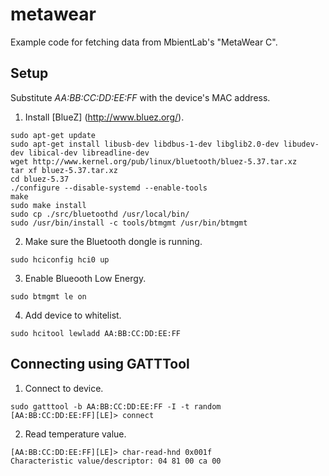 # metawear
Example code for fetching data from MbientLab's "MetaWear C".


## Setup
Substitute *AA:BB:CC:DD:EE:FF* with the device's MAC address.

1. Install [BlueZ] (http://www.bluez.org/).
 ```
 sudo apt-get update
 sudo apt-get install libusb-dev libdbus-1-dev libglib2.0-dev libudev-dev libical-dev libreadline-dev
 wget http://www.kernel.org/pub/linux/bluetooth/bluez-5.37.tar.xz
 tar xf bluez-5.37.tar.xz
 cd bluez-5.37
 ./configure --disable-systemd --enable-tools
 make
 sudo make install
 sudo cp ./src/bluetoothd /usr/local/bin/
 sudo /usr/bin/install -c tools/btmgmt /usr/bin/btmgmt
 ```
 
2. Make sure the Bluetooth dongle is running.
 ```
 sudo hciconfig hci0 up
 ```
 
3. Enable Blueooth Low Energy.
 ```
 sudo btmgmt le on
 ```
 
4. Add device to whitelist.
 ```
 sudo hcitool lewladd AA:BB:CC:DD:EE:FF
 ```

## Connecting using GATTTool

1. Connect to device.
  ```
  sudo gatttool -b AA:BB:CC:DD:EE:FF -I -t random
  [AA:BB:CC:DD:EE:FF][LE]> connect
  ```

2. Read temperature value.
  ```
  [AA:BB:CC:DD:EE:FF][LE]> char-read-hnd 0x001f
  Characteristic value/descriptor: 04 81 00 ca 00
  ```
